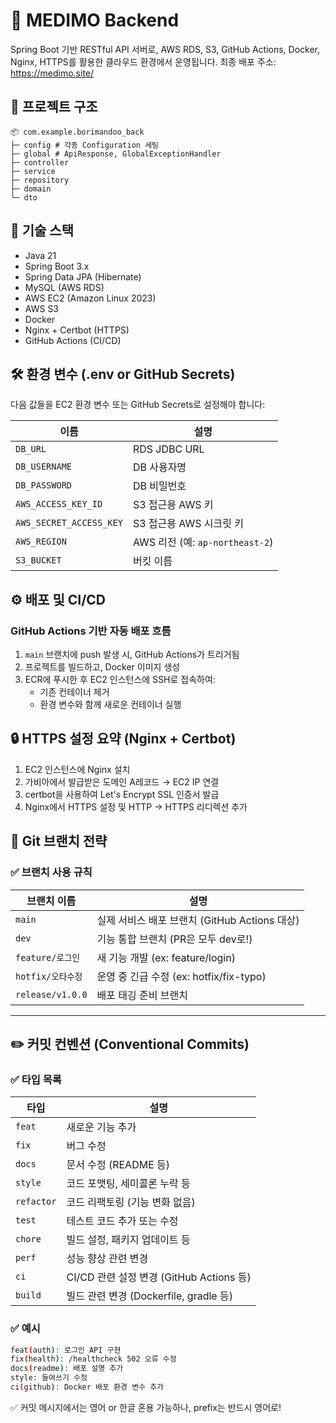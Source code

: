 # 🐳 MEDIMO Backend

Spring Boot 기반 RESTful API 서버로, AWS RDS, S3, GitHub Actions, Docker, Nginx, HTTPS를 활용한 클라우드 환경에서 운영됩니다.
최종 배포 주소: https://medimo.site/

## 📁 프로젝트 구조

```
📦 com.example.borimandoo_back
├─ config # 각종 Configuration 세팅 
├─ global # ApiResponse, GlobalExceptionHandler
├─ controller
├─ service
├─ repository
├─ domain
└─ dto
```

## 🚀 기술 스택

- Java 21
- Spring Boot 3.x
- Spring Data JPA (Hibernate)
- MySQL (AWS RDS)
- AWS EC2 (Amazon Linux 2023)
- AWS S3
- Docker
- Nginx + Certbot (HTTPS)
- GitHub Actions (CI/CD)

## 🛠️ 환경 변수 (.env or GitHub Secrets)

다음 값들을 EC2 환경 변수 또는 GitHub Secrets로 설정해야 합니다:

| 이름                      | 설명                       |
|---------------------------|----------------------------|
| `DB_URL`                 | RDS JDBC URL               |
| `DB_USERNAME`            | DB 사용자명                |
| `DB_PASSWORD`            | DB 비밀번호                |
| `AWS_ACCESS_KEY_ID`      | S3 접근용 AWS 키           |
| `AWS_SECRET_ACCESS_KEY`  | S3 접근용 AWS 시크릿 키    |
| `AWS_REGION`             | AWS 리전 (예: `ap-northeast-2`) |
| `S3_BUCKET`              | 버킷 이름                  |


## ⚙️ 배포 및 CI/CD

### GitHub Actions 기반 자동 배포 흐름

1. `main` 브랜치에 push 발생 시, GitHub Actions가 트리거됨
2. 프로젝트를 빌드하고, Docker 이미지 생성
3. ECR에 푸시한 후 EC2 인스턴스에 SSH로 접속하여:
   - 기존 컨테이너 제거
   - 환경 변수와 함께 새로운 컨테이너 실행

## 🔒 HTTPS 설정 요약 (Nginx + Certbot)

1. EC2 인스턴스에 Nginx 설치
2. 가비아에서 발급받은 도메인 A레코드 → EC2 IP 연결
3. certbot을 사용하여 Let's Encrypt SSL 인증서 발급
4. Nginx에서 HTTPS 설정 및 HTTP → HTTPS 리디렉션 추가

## 📌 Git 브랜치 전략

### ✅ 브랜치 사용 규칙

| 브랜치 이름         | 설명                                 |
|----------------------|------------------------------------------|
| `main`               | 실제 서비스 배포 브랜치 (GitHub Actions 대상) |
| `dev`                | 기능 통합 브랜치 (PR은 모두 dev로!)         |
| `feature/로그인`     | 새 기능 개발 (ex: feature/login)           |
| `hotfix/오타수정`    | 운영 중 긴급 수정 (ex: hotfix/fix-typo)     |
| `release/v1.0.0`     | 배포 태깅 준비 브랜치                       |

---

## ✏️ 커밋 컨벤션 (Conventional Commits)


### ✅ 타입 목록

| 타입       | 설명                                 |
|------------|--------------------------------------|
| `feat`     | 새로운 기능 추가                     |
| `fix`      | 버그 수정                            |
| `docs`     | 문서 수정 (README 등)                |
| `style`    | 코드 포맷팅, 세미콜론 누락 등        |
| `refactor` | 코드 리팩토링 (기능 변화 없음)       |
| `test`     | 테스트 코드 추가 또는 수정           |
| `chore`    | 빌드 설정, 패키지 업데이트 등        |
| `perf`     | 성능 향상 관련 변경                  |
| `ci`       | CI/CD 관련 설정 변경 (GitHub Actions 등) |
| `build`    | 빌드 관련 변경 (Dockerfile, gradle 등) |

### ✅ 예시

```bash
feat(auth): 로그인 API 구현
fix(health): /healthcheck 502 오류 수정
docs(readme): 배포 설명 추가
style: 들여쓰기 수정
ci(github): Docker 배포 환경 변수 추가
```
✅ 커밋 메시지에서는 영어 or 한글 혼용 가능하나, prefix는 반드시 영어로!


